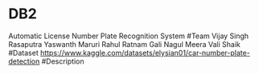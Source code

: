 # DB2
Automatic License Number Plate Recognition System 
#Team
Vijay Singh Rasaputra
Yaswanth Maruri
Rahul Ratnam Gali
Nagul Meera Vali Shaik
#Dataset
https://www.kaggle.com/datasets/elysian01/car-number-plate-detection
#Description
